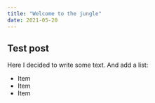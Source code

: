 ```yaml
---
title: "Welcome to the jungle"
date: 2021-05-20
---
```


## Test post

Here I decided to write some text.
And add a list:
- Item
- Item
- Item
